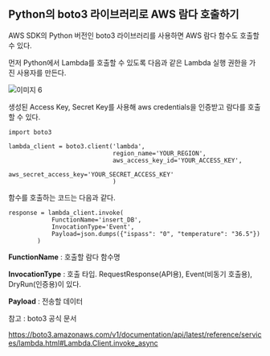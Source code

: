 <h2>Python의 boto3 라이브러리로 AWS 람다 호출하기</h2>

AWS SDK의 Python 버전인 boto3 라이브러리를 사용하면 AWS 람다 함수도 호출할 수 있다.

먼저 Python에서 Lambda를 호출할 수 있도록 다음과 같은 Lambda 실행 권한을 가진 사용자를 만든다.

![이미지 6](https://user-images.githubusercontent.com/30336831/101458055-ae1e9d00-3979-11eb-8e1c-a16005ec871b.png)

생성된 Access Key, Secret Key를 사용해 aws credentials을 인증받고 람다를 호출할 수 있다.

```
import boto3

lambda_client = boto3.client('lambda',
                             region_name='YOUR_REGION',
                             aws_access_key_id='YOUR_ACCESS_KEY',
                             aws_secret_access_key='YOUR_SECRET_ACCESS_KEY'
                             )            
```
함수를 호출하는 코드는 다음과 같다.
```
response = lambda_client.invoke(
            FunctionName='insert_DB',
            InvocationType='Event',
            Payload=json.dumps({"ispass": "0", "temperature": "36.5"})
        ) 
```

<b>FunctionName</b> : 호출할 람다 함수명

<b>InvocationType</b> : 호출 타입. RequestResponse(API용), Event(비동기 호출용), DryRun(인증용)이 있다.

<b>Payload</b> : 전송할 데이터  



참고 : boto3 공식 문서

https://boto3.amazonaws.com/v1/documentation/api/latest/reference/services/lambda.html#Lambda.Client.invoke_async



